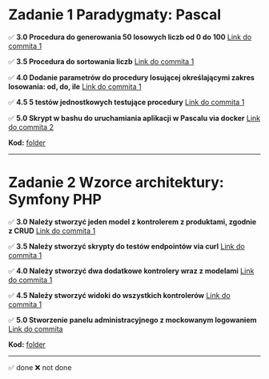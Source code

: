 # Zadanie 1 Paradygmaty: Pascal

✅ **3.0 Procedura do generowania 50 losowych liczb od 0 do 100** [Link do commita 1](https://github.com/zezuul/po25/commit/addcb5da0131642e30a851b141e04becafa9eea8)

✅ **3.5 Procedura do sortowania liczb** [Link do commita 1](https://github.com/zezuul/po25/commit/addcb5da0131642e30a851b141e04becafa9eea8)

✅ **4.0 Dodanie parametrów do procedury losującej określającymi zakres
losowania: od, do, ile** [Link do commita 1](https://github.com/zezuul/po25/commit/addcb5da0131642e30a851b141e04becafa9eea8)

✅ **4.5 5 testów jednostkowych testujące procedury** [Link do commita 1](https://github.com/zezuul/po25/commit/addcb5da0131642e30a851b141e04becafa9eea8)

✅ **5.0 Skrypt w bashu do uruchamiania aplikacji w Pascalu via docker** [Link do commita 2](https://github.com/zezuul/po25/commit/bf7c473a38d24ce0d92b25e325e8899f01686c33)

**Kod:** [folder](https://github.com/zezuul/po25/tree/main/task1)

---

# Zadanie 2 Wzorce architektury: Symfony PHP

✅ **3.0 Należy stworzyć jeden model z kontrolerem z produktami, zgodnie z CRUD** [Link do commita 1]()

✅ **3.5 Należy stworzyć skrypty do testów endpointów via curl** [Link do commita 1]()

✅ **4.0 Należy stworzyć dwa dodatkowe kontrolery wraz z modelami** [Link do commita 1]()

✅ **4.5 Należy stworzyć widoki do wszystkich kontrolerów** [Link do commita 1]()

✅ **5.0 Stworzenie panelu administracyjnego z mockowanym logowaniem** [Link do commita]()

**Kod:** [folder](https://github.com/zezuul/po25/tree/main/task2)

---

✅ done
❌ not done
